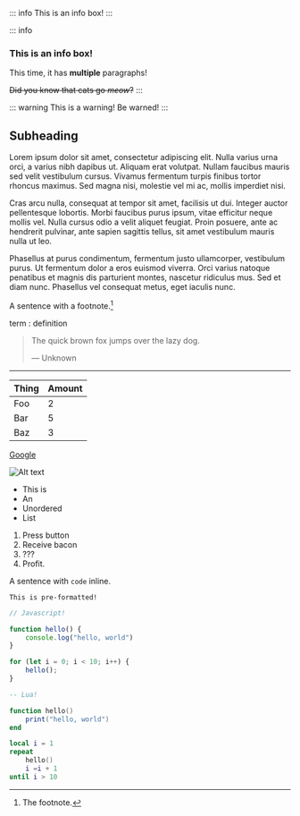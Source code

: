 ::: info
This is an info box!
:::

::: info
### This is an info box!

This time, it has **multiple** paragraphs!

~~Did you know that cats go _meow_?~~
:::

::: warning
This is a warning! Be warned!
:::

## Subheading

Lorem ipsum dolor sit amet, consectetur adipiscing elit. Nulla varius urna orci, a varius nibh dapibus ut. Aliquam erat volutpat. Nullam faucibus mauris sed velit vestibulum cursus. Vivamus fermentum turpis finibus tortor rhoncus maximus. Sed magna nisi, molestie vel mi ac, mollis imperdiet nisi.

Cras arcu nulla, consequat at tempor sit amet, facilisis ut dui. Integer auctor pellentesque lobortis. Morbi faucibus purus ipsum, vitae efficitur neque mollis vel. Nulla cursus odio a velit aliquet feugiat. Proin posuere, ante ac hendrerit pulvinar, ante sapien sagittis tellus, sit amet vestibulum mauris nulla ut leo. 

Phasellus at purus condimentum, fermentum justo ullamcorper, vestibulum purus. Ut fermentum dolor a eros euismod viverra. Orci varius natoque penatibus et magnis dis parturient montes, nascetur ridiculus mus. Sed et diam nunc. Phasellus vel consequat metus, eget iaculis nunc.

A sentence with a footnote.[^1]

[^1]: The footnote.

term
: definition

> The quick brown
> fox jumps over
> the lazy dog.
>
> &mdash; Unknown

-----

| Thing | Amount |
| ------ | ------ |
| Foo | 2 |
| Bar | 5 |
| Baz | 3 |

[Google](https://google.com)

![Alt text](https://upload.wikimedia.org/wikipedia/commons/thumb/d/d2/Firefox_Logo%2C_2017.png/465px-Firefox_Logo%2C_2017.png)

- This is
- An
- Unordered
- List

1. Press button
2. Receive bacon
3. ???
4. Profit.

A sentence with `code` inline.

```
This is pre-formatted!
```

```js
// Javascript!

function hello() {
    console.log("hello, world")
}

for (let i = 0; i < 10; i++) {
    hello();
}
```

```lua
-- Lua!

function hello()
    print("hello, world")
end

local i = 1
repeat
    hello()
    i =i + 1
until i > 10
```
